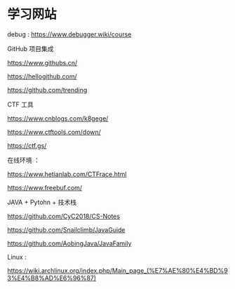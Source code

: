 



#  学习网站





debug  :  https://www.debugger.wiki/course  







GitHub  项目集成 

https://www.githubs.cn/

https://hellogithub.com/

https://github.com/trending







CTF  工具 

https://www.cnblogs.com/k8gege/

https://www.ctftools.com/down/

https://ctf.gs/



在线环境 ：  

https://www.hetianlab.com/CTFrace.html

https://www.freebuf.com/





JAVA  +  Pytohn  + 技术栈 

https://github.com/CyC2018/CS-Notes

https://github.com/Snailclimb/JavaGuide

https://github.com/AobingJava/JavaFamily



Linux  : 

https://wiki.archlinux.org/index.php/Main_page_(%E7%AE%80%E4%BD%93%E4%B8%AD%E6%96%87)



